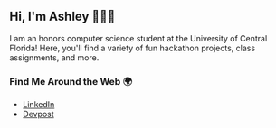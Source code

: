 ## Hi, I'm Ashley 👋👩‍💻

I am an honors computer science student at the University of Central Florida! Here, you'll find a variety of fun hackathon projects, class assignments, and more.

### Find Me Around the Web 🌍
- [LinkedIn](https://www.linkedin.com/in/ashleyvoglewede/)
- [Devpost](https://devpost.com/avwede?ref_content=user-portfolio&ref_feature=portfolio&ref_medium=global-nav)


